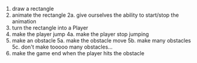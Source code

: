 1. draw a rectangle
2. animate the rectangle
2a. give ourselves the ability to start/stop the animation
3. turn the rectangle into a Player
4. make the player jump
4a. make the player stop jumping
5. make an obstacle
5a. make the obstacle move
5b. make many obstacles
5c. don't make tooooo many obstacles...
6. make the game end when the player hits the obstacle
